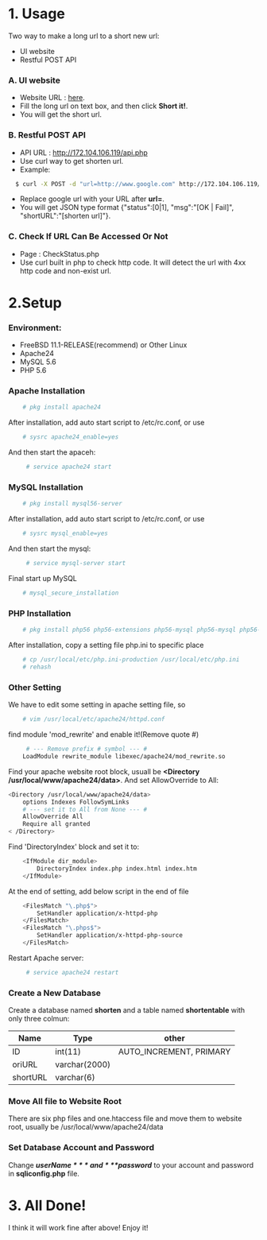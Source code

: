 # 1. Usage

Two way to make a long url to a short new url:

  - UI website
  - Restful POST API

### A. UI website
  - Website URL : [here].
  - Fill the long url on text box, and then click **Short it!**.
  - You will get the short url.

### B. Restful POST API
  - API URL : http://172.104.106.119/api.php
  - Use curl way to get shorten url.
  - Example:
  ```sh
    $ curl -X POST -d "url=http://www.google.com" http://172.104.106.119/api.php
  ```
  - Replace google url with your URL after **url=**.
  - You will get JSON type format {"status":[0|1], "msg":"[OK | Fail]", "shortURL":"[shorten url]"}.

### C. Check If URL Can Be Accessed Or Not
  - Page : CheckStatus.php
  - Use curl built in php to check http code. It will detect the url with 4xx http code and non-exist url.

# 2.Setup

### Environment:
  - FreeBSD 11.1-RELEASE(recommend) or Other Linux
  - Apache24
  - MySQL 5.6
  - PHP 5.6

### Apache Installation
```sh
    # pkg install apache24 
```
After installation, add auto start script to /etc/rc.conf, or use
```sh
    # sysrc apache24_enable=yes 
```
And then start the apaceh:
```sh
     # service apache24 start 
```
### MySQL Installation
```sh
    # pkg install mysql56-server 
```
After installation, add auto start script to /etc/rc.conf, or use
```sh
    # sysrc mysql_enable=yes 
```
And then start the mysql:
```sh
     # service mysql-server start
```
Final start up MySQL
```sh
    # mysql_secure_installation 
```

### PHP Installation
```sh
    # pkg install php56 php56-extensions php56-mysql php56-mysql php56-mysqli php56-PDO php56-pdo_mysql
```
After installation, copy a setting file php.ini to specific place
```sh
    # cp /usr/local/etc/php.ini-production /usr/local/etc/php.ini
    # rehash
```

### Other Setting
We have to edit some setting in apache setting file, so 
```sh
    # vim /usr/local/etc/apache24/httpd.conf 
```
find module 'mod_rewrite' and enable it!(Remove quote #)
```sh
     # --- Remove prefix # symbol --- #
    LoadModule rewrite_module libexec/apache24/mod_rewrite.so
```
Find your apache website root block, usuall be **<Directory /usr/local/www/apache24/data>**. And set AllowOverride to All:
```sh
<Directory /usr/local/www/apache24/data>
    options Indexes FollowSymLinks
    # --- set it to All from None --- #
    AllowOverride All 
    Require all granted
< /Directory>
```
Find 'DirectoryIndex' block and set it to:
```sh
    <IfModule dir_module>
        DirectoryIndex index.php index.html index.htm
    </IfModule>
```
At the end of setting, add below script in the end of file
```sh
    <FilesMatch "\.php$">
        SetHandler application/x-httpd-php
    </FilesMatch>
    <FilesMatch "\.phps$">
        SetHandler application/x-httpd-php-source
    </FilesMatch>
```
Restart Apache server:
```sh
     # service apache24 restart 
```

### Create a New Database
Create a database named **shorten** and a table named **shortentable** with only three colmun:

| Name | Type | other |
| ------ | ------ | ------ |
| ID | int(11) | AUTO_INCREMENT, PRIMARY |
| oriURL | varchar(2000) ||
| shortURL | varchar(6)  ||

### Move All file to Website Root
There are six php files and one.htaccess file and move them to website root, usually be /usr/local/www/apache24/data

### Set Database Account and Password
Change ***$userName*** and  ***$password*** to your account and password in **sqliconfig.php** file.

# 3. All Done!

I think it will work fine after above! Enjoy it!


   [here]: <http://172.104.106.119>
 
